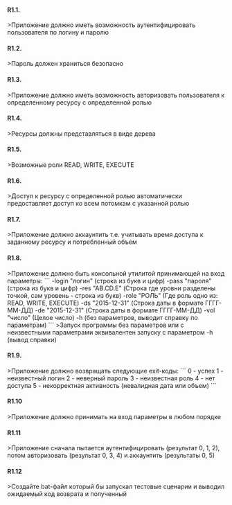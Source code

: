 <h4>R1.1. </h4>
>Приложение должно иметь возможность аутентифицировать пользователя по логину и паролю

<h4>R1.2. </h4>
>Пароль должен храниться безопасно

<h4>R1.3. </h4>
>Приложение должно иметь возможность авторизовать пользователя к определенному ресурсу с определенной ролью

<h4>R1.4. </h4>
>Ресурсы должны представляться в виде дерева

<h4>R1.5. </h4>
>Возможные роли READ, WRITE, EXECUTE

<h4>R1.6. </h4>
 >Доступ к ресурсу с определенной ролью автоматически предоставляет доступ ко всем потомкам с указанной ролью

<h4>R1.7. </h4>
>Приложение должно аккаунтить т.е. учитывать время доступа к заданному ресурсу и потребленный объем

<h4>R1.8. </h4>
>Приложение должно быть консольной утилитой принимающей на вход параметры:
```
        -login "логин" (строка из букв и цифр)
        -pass "пароля" (строка из букв и цифр)
        -res "AB.CD.E" (Строка где уровни разделены точкой, сам уровень - строка из букв)
        -role "РОЛЬ" (Где роль одно из: READ, WRITE, EXECUTE)
        -ds "2015-12-31" (Строка даты в формате ГГГГ-ММ-ДД)
        -de "2015-12-31" (Строка даты в формате ГГГГ-ММ-ДД)
        -vol "число" (Целое число)
        -h (без параметров, выводит справку по параметрам)
```
>Запуск программы без параметров или с неизвестными параметрами эквивалентен запуску с параметром -h (вывод справки)

<h4>R1.9. </h4>
>Приложение должно возвращать следующие exit-коды:
```
        0 - успех
        1 - неизвестный логин
        2 - неверный пароль
        3 - неизвестная роль
        4 - нет доступа
        5 - некорректная активность (невалидная дата или объем)
```

<h4>R1.10 </h4>
>Приложение должно принимать на вход параметры в любом порядке

<h4>R1.11 </h4>
>Приложение сначала пытается аутентифицировать (результат 0, 1, 2), потом авторизовать (результат 0, 3, 4) и аккаунтить (результаты 0, 5)

<h4>R1.12 </h4>
>Создайте bat-файл который бы запускал тестовые сценарии и выводил ожидаемый код возврата и полученный
